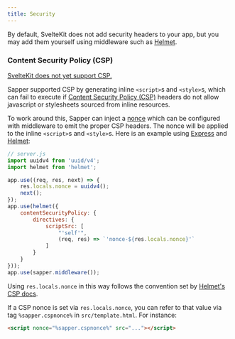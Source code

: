 ```yaml
---
title: Security
---
```


By default, SvelteKit does not add security headers to your app, but you may add them yourself using middleware such as [Helmet][].

### Content Security Policy (CSP)

[SvelteKit does not yet support CSP.](https://github.com/sveltejs/kit/issues/93)

Sapper supported CSP by generating inline `<script>`s and `<style>`s, which can fail to execute if [Content Security Policy (CSP)](https://developer.mozilla.org/ja/docs/Web/HTTP/CSP) headers do not allow javascript or stylesheets sourced from inline resources.

To work around this, Sapper can inject a [nonce](https://www.troyhunt.com/locking-down-your-website-scripts-with-csp-hashes-nonces-and-report-uri/) which can be configured with middleware to emit the proper CSP headers. The nonce will be applied to the inline `<script>`s and `<style>`s. Here is an example using [Express][] and [Helmet][]:

```js
// server.js
import uuidv4 from 'uuid/v4';
import helmet from 'helmet';

app.use((req, res, next) => {
	res.locals.nonce = uuidv4();
	next();
});
app.use(helmet({
	contentSecurityPolicy: {
		directives: {
			scriptSrc: [
				"'self'",
				(req, res) => `'nonce-${res.locals.nonce}'`
			]
		}
	}
}));
app.use(sapper.middleware());
```

Using `res.locals.nonce` in this way follows the convention set by
[Helmet's CSP docs](https://helmetjs.github.io/docs/csp/#generating-nonces).

If a CSP nonce is set via `res.locals.nonce`, you can refer to that value via tag `%sapper.cspnonce%` in `src/template.html`. For instance:

```html
<script nonce="%sapper.cspnonce%" src="..."></script>
```

[Express]: https://expressjs.com/
[Helmet]: https://helmetjs.github.io/
